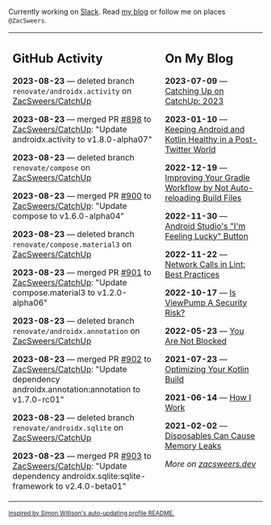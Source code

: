 Currently working on [Slack](https://slack.com/). Read [my blog](https://zacsweers.dev/) or follow me on places `@ZacSweers`.

<table><tr><td valign="top" width="60%">

## GitHub Activity
<!-- githubActivity starts -->
**2023-08-23** — deleted branch `renovate/androidx.activity` on [ZacSweers/CatchUp](https://github.com/ZacSweers/CatchUp)

**2023-08-23** — merged PR [#898](https://github.com/ZacSweers/CatchUp/pull/898) to [ZacSweers/CatchUp](https://github.com/ZacSweers/CatchUp): "Update androidx.activity to v1.8.0-alpha07"

**2023-08-23** — deleted branch `renovate/compose` on [ZacSweers/CatchUp](https://github.com/ZacSweers/CatchUp)

**2023-08-23** — merged PR [#900](https://github.com/ZacSweers/CatchUp/pull/900) to [ZacSweers/CatchUp](https://github.com/ZacSweers/CatchUp): "Update compose to v1.6.0-alpha04"

**2023-08-23** — deleted branch `renovate/compose.material3` on [ZacSweers/CatchUp](https://github.com/ZacSweers/CatchUp)

**2023-08-23** — merged PR [#901](https://github.com/ZacSweers/CatchUp/pull/901) to [ZacSweers/CatchUp](https://github.com/ZacSweers/CatchUp): "Update compose.material3 to v1.2.0-alpha06"

**2023-08-23** — deleted branch `renovate/androidx.annotation` on [ZacSweers/CatchUp](https://github.com/ZacSweers/CatchUp)

**2023-08-23** — merged PR [#902](https://github.com/ZacSweers/CatchUp/pull/902) to [ZacSweers/CatchUp](https://github.com/ZacSweers/CatchUp): "Update dependency androidx.annotation:annotation to v1.7.0-rc01"

**2023-08-23** — deleted branch `renovate/androidx.sqlite` on [ZacSweers/CatchUp](https://github.com/ZacSweers/CatchUp)

**2023-08-23** — merged PR [#903](https://github.com/ZacSweers/CatchUp/pull/903) to [ZacSweers/CatchUp](https://github.com/ZacSweers/CatchUp): "Update dependency androidx.sqlite:sqlite-framework to v2.4.0-beta01"
<!-- githubActivity ends -->
</td><td valign="top" width="40%">

## On My Blog
<!-- blog starts -->
**2023-07-09** — [Catching Up on CatchUp: 2023](https://www.zacsweers.dev/catching-up-on-catchup-2023/)

**2023-01-10** — [Keeping Android and Kotlin Healthy in a Post-Twitter World](https://www.zacsweers.dev/keeping-android-healthy/)

**2022-12-19** — [Improving Your Gradle Workflow by Not Auto-reloading Build Files](https://www.zacsweers.dev/improving-your-workflow-by-not-auto-reloading-build-files/)

**2022-11-30** — [Android Studio's "I'm Feeling Lucky" Button](https://www.zacsweers.dev/android-studios-im-feeling-lucky-button/)

**2022-11-22** — [Network Calls in Lint: Best Practices](https://www.zacsweers.dev/network-calls-in-lint-best-practices/)

**2022-10-17** — [Is ViewPump A Security Risk?](https://www.zacsweers.dev/is-viewpump-a-security-risk/)

**2022-05-23** — [You Are Not Blocked](https://www.zacsweers.dev/you-are-not-blocked/)

**2021-07-23** — [Optimizing Your Kotlin Build](https://www.zacsweers.dev/optimizing-your-kotlin-build/)

**2021-06-14** — [How I Work](https://www.zacsweers.dev/how-i-work/)

**2021-02-02** — [Disposables Can Cause Memory Leaks](https://www.zacsweers.dev/disposables-can-cause-memory-leaks/)
<!-- blog ends -->
_More on [zacsweers.dev](https://zacsweers.dev/)_
</td></tr></table>

<sub><a href="https://simonwillison.net/2020/Jul/10/self-updating-profile-readme/">Inspired by Simon Willison's auto-updating profile README.</a></sub>